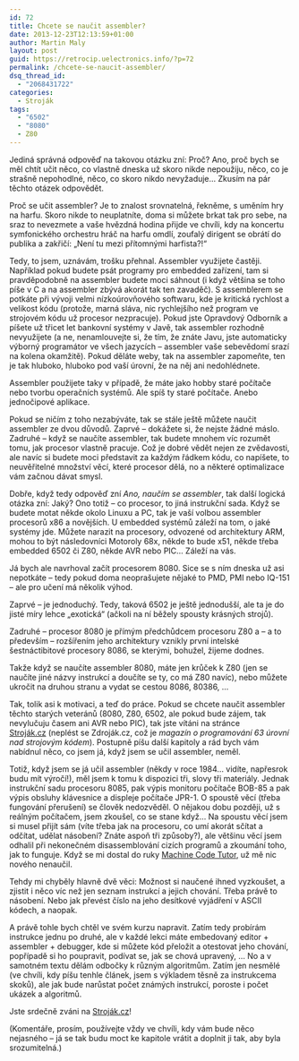 ```yaml
---
id: 72
title: Chcete se naučit assembler?
date: 2013-12-23T12:13:59+01:00
author: Martin Maly
layout: post
guid: https://retrocip.uelectronics.info/?p=72
permalink: /chcete-se-naucit-assembler/
dsq_thread_id:
  - "2068431722"
categories:
  - Stroják
tags:
  - "6502"
  - "8080"
  - Z80
---
```

Jediná správná odpověď na takovou otázku zní: Proč? Ano, proč bych se měl chtít učit něco, co vlastně dneska už skoro nikde nepoužiju, něco, co je strašně nepohodlné, něco, co skoro nikdo nevyžaduje&#8230; Zkusím na pár těchto otázek odpovědět.

<!--more-->

Proč se učit assembler? Je to znalost srovnatelná, řekněme, s uměním hry na harfu. Skoro nikde to neuplatníte, doma si můžete brkat tak pro sebe, na sraz to nevezmete a vaše hvězdná hodina přijde ve chvíli, kdy na koncertu symfonického orchestru hráč na harfu omdlí, zoufalý dirigent se obrátí do publika a zakřičí: &#8222;Není tu mezi přítomnými harfista?!&#8220;

Tedy, to jsem, uznávám, trošku přehnal. Assembler využijete častěji. Například pokud budete psát programy pro embedded zařízení, tam si pravděpodobně na assembler budete moci sáhnout (i když většina se toho píše v C a na assembler zbývá akorát tak ten zavaděč). S assemblerem se potkáte při vývoji velmi nízkoúrovňového softwaru, kde je kritická rychlost a velikost kódu (protože, marná sláva, nic rychlejšího než program ve strojovém kódu už procesor nezpracuje). Pokud jste Opravdový Odborník a píšete už třicet let bankovní systémy v Javě, tak assembler rozhodně nevyužijete (a ne, nenamlouvejte si, že tím, že znáte Javu, jste automaticky výborný programátor ve všech jazycích &#8211; assembler vaše sebevědomí srazí na kolena okamžitě). Pokud děláte weby, tak na assembler zapomeňte, ten je tak hluboko, hluboko pod vaší úrovní, že na něj ani nedohlédnete.

Assembler použijete taky v případě, že máte jako hobby staré počítače nebo tvorbu operačních systémů. Ale spíš ty staré počítače. Anebo jednočipové aplikace.

Pokud se ničím z toho nezabýváte, tak se stále ještě můžete naučit assembler ze dvou důvodů. Zaprvé &#8211; dokážete si, že nejste žádné máslo. Zadruhé &#8211; když se naučíte assembler, tak budete mnohem víc rozumět tomu, jak procesor vlastně pracuje. Což je dobré vědět nejen ze zvědavosti, ale navíc si budete moci představit za každým řádkem kódu, co napíšete, to neuvěřitelné množství věcí, které procesor dělá, no a některé optimalizace vám začnou dávat smysl.

Dobře, když tedy odpověď zní _Ano, naučím se assembler_, tak další logická otázka zní: Jaký? Ono totiž &#8211; co procesor, to jiná instrukční sada. Když se budete motat někde okolo Linuxu a PC, tak je vaší volbou assembler procesorů x86 a novějších. U embedded systémů záleží na tom, o jaké systémy jde. Můžete narazit na procesory, odvozené od architektury ARM, mohou to být následovníci Motoroly 68x, někde to bude x51, někde třeba embedded 6502 či Z80, někde AVR nebo PIC&#8230; Záleží na vás.

Já bych ale navrhoval začít procesorem 8080. Sice se s ním dneska už asi nepotkáte &#8211; tedy pokud doma neoprašujete nějaké to PMD, PMI nebo IQ-151 &#8211; ale pro učení má několik výhod.

Zaprvé &#8211; je jednoduchý. Tedy, taková 6502 je ještě jednodušší, ale ta je do jisté míry lehce &#8222;exotická&#8220; (ačkoli na ní běžely spousty krásných strojů).

Zadruhé &#8211; procesor 8080 je přímým předchůdcem procesoru Z80 a &#8211; a to především &#8211; rozšířením jeho architektury vznikly první intelské šestnáctibitové procesory 8086, se kterými, bohužel, žijeme dodnes.

Takže když se naučíte assembler 8080, máte jen krůček k Z80 (jen se naučíte jiné názvy instrukcí a doučíte se ty, co má Z80 navíc), nebo můžete ukročit na druhou stranu a vydat se cestou 8086, 80386, &#8230;

Tak, tolik asi k motivaci, a teď do práce. Pokud se chcete naučit assembler těchto starých veteránů (8080, Z80, 6502, ale pokud bude zájem, tak nevylučuju časem ani AVR nebo PIC), tak jste vítáni na stránce [Stroják.cz](https://strojak.cz) (neplést se Zdroják.cz, což je _magazín o programování 63 úrovní nad strojovým kódem_). Postupně píšu další kapitoly a rád bych vám nabídnul něco, co jsem já, když jsem se učil assembler, neměl.

Totiž, když jsem se já učil assembler (někdy v roce 1984&#8230; vidíte, napřesrok budu mít výročí!), měl jsem k tomu k dispozici tři, slovy tři materiály. Jednak instrukční sadu procesoru 8085, pak výpis monitoru počítače BOB-85 a pak výpis obsluhy klávesnice a displeje počítače JPR-1. O spoustě věcí (třeba fungování přerušení) se člověk nedozvěděl. O nějakou dobu později, už s reálným počítačem, jsem zkoušel, co se stane když&#8230; Na spoustu věcí jsem si musel přijít sám (víte třeba jak na procesoru, co umí akorát sčítat a odčítat, udělat násobení? Znáte aspoň tři způsoby?), ale většinu věcí jsem odhalil při nekonečném disassemblování cizích programů a zkoumání toho, jak to funguje. Když se mi dostal do ruky [Machine Code Tutor](https://www.worldofspectrum.org/infoseekid.cgi?id=0008031), už mě nic nového nenaučil.

Tehdy mi chyběly hlavně dvě věci: Možnost si naučené ihned vyzkoušet, a zjistit i něco víc než jen seznam instrukcí a jejich chování. Třeba právě to násobení. Nebo jak převést číslo na jeho desítkové vyjádření v ASCII kódech, a naopak.

A právě tohle bych chtěl ve svém kurzu napravit. Zatím tedy probírám instrukce jednu po druhé, ale v každé lekci máte embedovaný editor + assembler + debugger, kde si můžete kód přeložit a otestovat jeho chování, popřípadě si ho poupravit, podívat se, jak se chová upravený, &#8230; No a v samotném textu dělám odbočky k různým algoritmům. Zatím jen nesmělé (ve chvíli, kdy píšu tenhle článek, jsem s výkladem těsně za instrukcema skoků), ale jak bude narůstat počet známých instrukcí, poroste i počet ukázek a algoritmů.

Jste srdečně zváni na [Stroják.cz](https://strojak.cz)!

(Komentáře, prosím, používejte vždy ve chvíli, kdy vám bude něco nejasného &#8211; já se tak budu moct ke kapitole vrátit a doplnit ji tak, aby byla srozumitelná.)